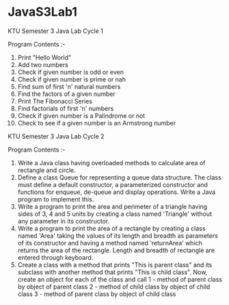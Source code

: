 # JavaS3Lab1
KTU Semester 3 Java Lab Cycle 1

Program Contents :-
1. Print "Hello World"
2. Add two numbers
3. Check if given number is odd or even
4. Check if given number is prime or nah
5. Find sum of first 'n' natural numbers
6. Find the factors of a given number
7. Print The Fibonacci Series
8. Find factorials of first 'n' numbers
9. Check if given number is a Palindrome or not
10. Check to see if a given number is an Armstrong number

KTU Semester 3 Java Lab Cycle 2

Program Contents :-
1. Write a Java class having overloaded methods to calculate area of rectangle
   and circle.
2. Define a class Queue for representing a queue data structure. The class must
   define a default constructor, a parameterized constructor and functions for enqueue, de-queue and display operations. Write a Java program to implement
   this.
3. Write a program to print the area and perimeter of a triangle having sides of 3, 4 and 5 units by creating
   a class named 'Triangle' without any parameter in its constructor.
4. Write a program to print the area of a rectangle by creating a class named 'Area' taking the values of its
   length and breadth as parameters of its constructor and having a method named 'returnArea' which returns
   the area of the rectangle. Length and breadth of rectangle are entered through keyboard.
5. Create a class with a method that prints "This is parent class" and its subclass with another method that
   prints "This is child class". Now, create an object for each of the class and call
            1 - method of parent class by object of parent class
            2 - method of child class by object of child class
            3 - method of parent class by object of child class
